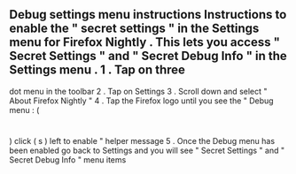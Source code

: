 #
Debug
settings
menu
instructions
Instructions
to
enable
the
"
secret
settings
"
in
the
Settings
menu
for
Firefox
Nightly
.
This
lets
you
access
"
Secret
Settings
"
and
"
Secret
Debug
Info
"
in
the
Settings
menu
.
1
.
Tap
on
three
-
dot
menu
in
the
toolbar
2
.
Tap
on
Settings
3
.
Scroll
down
and
select
"
About
Firefox
Nightly
"
4
.
Tap
the
Firefox
logo
until
you
see
the
"
Debug
menu
:
(
#
)
click
(
s
)
left
to
enable
"
helper
message
5
.
Once
the
Debug
menu
has
been
enabled
go
back
to
Settings
and
you
will
see
"
Secret
Settings
"
and
"
Secret
Debug
Info
"
menu
items
